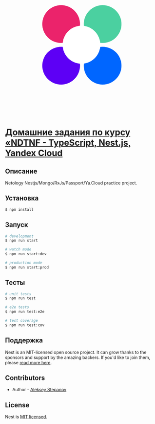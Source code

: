 <p align="center">
  <svg width="260" height="460" viewBox="0 0 460 460" fill="none" xmlns="http://www.w3.org/2000/svg" class="presentation_circles__YS7r9"><circle r="109.5" transform="matrix(-1 0 0 1 350.5 350.5)" fill="#0066FF"></circle><circle cx="109.5" cy="350.5" r="109.5" fill="#5D00F5"></circle><circle cx="109.5" cy="109.5" r="109.5" fill="#EB236B"></circle><circle cx="350.5" cy="109.5" r="109.5" fill="#4BD0A0"></circle><ellipse cx="227.5" cy="229" rx="109.5" ry="110" fill="white"></ellipse></svg>
  <a href="https://netology.ru/profile/program/ndjs-22" target="blank">
    <h1 align="">Домашние задания по курсу «NDTNF - TypeScript, Nest.js, Yandex Cloud</h1>    
  </a>
</p>

## Описание
<p align="">Netology Nestjs/Mongo/RxJs/Passport/Ya.Cloud practice project.</p>

## Установка

```bash
$ npm install
```

## Запуск

```bash
# development
$ npm run start

# watch mode
$ npm run start:dev

# production mode
$ npm run start:prod
```

## Тесты

```bash
# unit tests
$ npm run test

# e2e tests
$ npm run test:e2e

# test coverage
$ npm run test:cov
```

## Поддержка

Nest is an MIT-licensed open source project. It can grow thanks to the sponsors and support by the amazing backers. If you'd like to join them, please [read more here](https://docs.nestjs.com/support).

## Contributors

- Author - [Aleksey Stepanov](https://github.com/lorentzimys)

## License

Nest is [MIT licensed](LICENSE).
